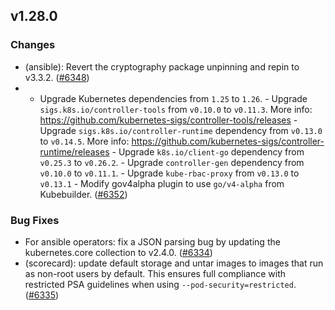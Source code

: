 ## v1.28.0

### Changes

- (ansible): Revert the cryptography package unpinning and repin to v3.3.2. ([#6348](https://github.com/graphitehealth/operator-sdk/pull/6348))
- - Upgrade Kubernetes dependencies from `1.25` to `1.26`. - Upgrade `sigs.k8s.io/controller-tools` from `v0.10.0` to `v0.11.3`. More info: https://github.com/kubernetes-sigs/controller-tools/releases - Upgrade `sigs.k8s.io/controller-runtime` dependency from `v0.13.0` to `v0.14.5`. More info: https://github.com/kubernetes-sigs/controller-runtime/releases - Upgrade `k8s.io/client-go` dependency from `v0.25.3` to `v0.26.2`. - Upgrade `controller-gen` dependency from `v0.10.0` to `v0.11.1`. - Upgrade `kube-rbac-proxy` from `v0.13.0` to `v0.13.1` - Modify gov4alpha plugin to use `go/v4-alpha` from Kubebuilder. ([#6352](https://github.com/graphitehealth/operator-sdk/pull/6352))

### Bug Fixes

- For ansible operators: fix a JSON parsing bug by updating the kubernetes.core collection to v2.4.0. ([#6334](https://github.com/graphitehealth/operator-sdk/pull/6334))
- (scorecard): update default storage and untar images to images that run as non-root users by default. This ensures full compliance with restricted PSA guidelines when using `--pod-security=restricted`. ([#6335](https://github.com/graphitehealth/operator-sdk/pull/6335))
